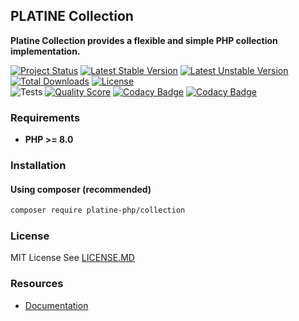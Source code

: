 ## PLATINE Collection
**Platine Collection provides a flexible and simple PHP collection implementation.**

[![Project Status](http://opensource.box.com/badges/active.svg)](http://opensource.box.com/badges)
[![Latest Stable Version](https://poser.pugx.org/platine-php/collection/v)](https://packagist.org/packages/platine-php/collection)
[![Latest Unstable Version](https://poser.pugx.org/platine-php/collection/v/unstable)](https://packagist.org/packages/platine-php/collection)
[![Total Downloads](https://poser.pugx.org/platine-php/collection/downloads)](https://packagist.org/packages/platine-php/collection)
[![License](https://poser.pugx.org/platine-php/collection/license)](https://packagist.org/packages/platine-php/collection)  
![Tests](https://github.com/platine-php/collection/actions/workflows/ci.yml/badge.svg)
[![Quality Score](https://img.shields.io/scrutinizer/g/platine-php/collection.svg?style=flat-square)](https://scrutinizer-ci.com/g/platine-php/collection)
[![Codacy Badge](https://app.codacy.com/project/badge/Grade/51201686896c457eb59468ffbed88a87)](https://app.codacy.com/gh/platine-php/collection/dashboard?utm_source=gh&utm_medium=referral&utm_content=&utm_campaign=Badge_grade)
[![Codacy Badge](https://app.codacy.com/project/badge/Coverage/51201686896c457eb59468ffbed88a87)](https://app.codacy.com/gh/platine-php/collection/dashboard?utm_source=gh&utm_medium=referral&utm_content=&utm_campaign=Badge_coverage)

### Requirements 
- **PHP >= 8.0**

### Installation
#### Using composer (recommended)
```bash
composer require platine-php/collection
```

### License
MIT License See [LICENSE.MD](LICENSE.MD)

### Resources
- [Documentation](https://docs.platine-php.com/packages/collection) 
